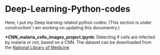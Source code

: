 # Deep-Learning-Python-codes
Here, I put my Deep learning related python codes: (This section is under construction! I am working on updating this documentry.)

<b>*CNN_malaria_cells_images_project.ipynb:</b>
Detecting if cells are infected by malaria or not, based on a CNN. The dataset can be downloaded from the <a href="https://lhncbc.nlm.nih.gov/publication/pub9932">National Library of Medicine</a>

